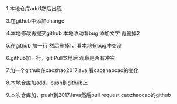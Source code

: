 

1.本地仓库add1然后出现
 

3.在github中添加change

4.本地修改再提交github 本地改动看bug 添加文字 再删掉2

5.在github 加一行 然后删掉1，看本地有bug冲突没

6.github加一行，git Pull本地后 观察是否有冲突

7.加一个github在caozhao2017java,看caozhaocao的变化

8.本地仓库加add，push到github上

9.本次仓库加，push到2017Java然后pull request caozhaocao的github
